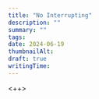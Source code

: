 ```yaml
---
title: "No Interrupting"
description: ""
summary: ""
tags:
date: 2024-06-19
thumbnailAlt:
draft: true
writingTime:
---
```


<++>
